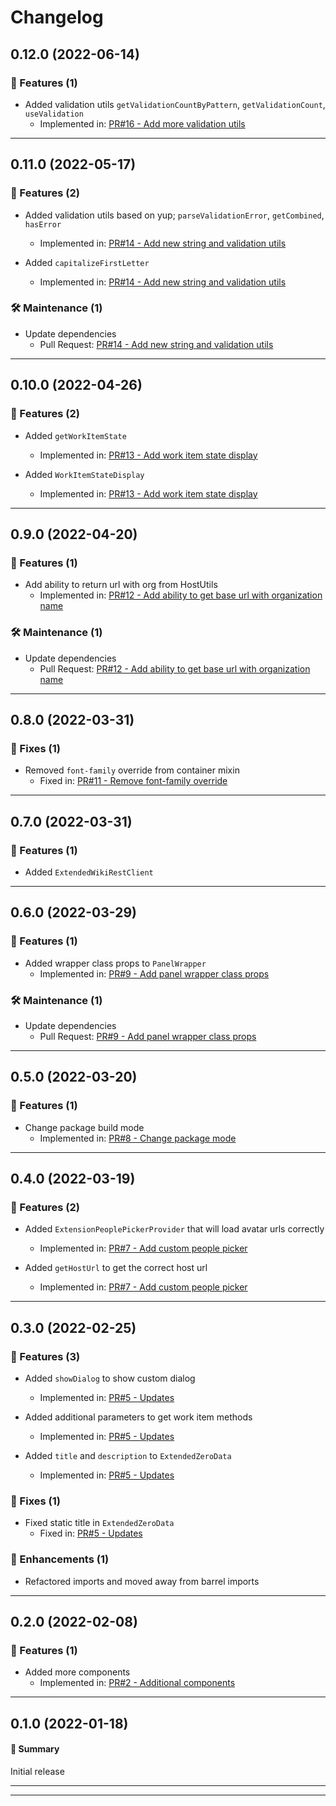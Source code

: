 # Changelog

## 0.12.0 (2022-06-14)

### 🚀 Features (1)

- Added validation utils `getValidationCountByPattern`, `getValidationCount`, `useValidation`
  - Implemented in: [PR#16 - Add more validation utils](https://github.com/joachimdalen/azdevops-ext-core/pull/16)

---

## 0.11.0 (2022-05-17)

### 🚀 Features (2)

- Added validation utils based on yup; `parseValidationError`, `getCombined`, `hasError`

  - Implemented in: [PR#14 - Add new string and validation utils](https://github.com/joachimdalen/azdevops-ext-core/pull/14)

- Added `capitalizeFirstLetter`
  - Implemented in: [PR#14 - Add new string and validation utils](https://github.com/joachimdalen/azdevops-ext-core/pull/14)

### 🛠️ Maintenance (1)

- Update dependencies
  - Pull Request: [PR#14 - Add new string and validation utils](https://github.com/joachimdalen/azdevops-ext-core/pull/14)

---

## 0.10.0 (2022-04-26)

### 🚀 Features (2)

- Added `getWorkItemState`

  - Implemented in: [PR#13 - Add work item state display](https://github.com/joachimdalen/azdevops-ext-core/pull/13)

- Added `WorkItemStateDisplay`
  - Implemented in: [PR#13 - Add work item state display](https://github.com/joachimdalen/azdevops-ext-core/pull/13)

---

## 0.9.0 (2022-04-20)

### 🚀 Features (1)

- Add ability to return url with org from HostUtils
  - Implemented in: [PR#12 - Add ability to get base url with organization name](https://github.com/joachimdalen/azdevops-ext-core/pull/12)

### 🛠️ Maintenance (1)

- Update dependencies
  - Pull Request: [PR#12 - Add ability to get base url with organization name](https://github.com/joachimdalen/azdevops-ext-core/pull/12)

---

## 0.8.0 (2022-03-31)

### 🐛 Fixes (1)

- Removed `font-family` override from container mixin
  - Fixed in: [PR#11 - Remove font-family override](https://github.com/joachimdalen/azdevops-ext-core/pull/11)

---

## 0.7.0 (2022-03-31)

### 🚀 Features (1)

- Added `ExtendedWikiRestClient`

---

## 0.6.0 (2022-03-29)

### 🚀 Features (1)

- Added wrapper class props to `PanelWrapper`
  - Implemented in: [PR#9 - Add panel wrapper class props](https://github.com/joachimdalen/azdevops-ext-core/pull/9)

### 🛠️ Maintenance (1)

- Update dependencies
  - Pull Request: [PR#9 - Add panel wrapper class props](https://github.com/joachimdalen/azdevops-ext-core/pull/9)

---

## 0.5.0 (2022-03-20)

### 🚀 Features (1)

- Change package build mode
  - Implemented in: [PR#8 - Change package mode](https://github.com/joachimdalen/azdevops-ext-core/pull/8)

---

## 0.4.0 (2022-03-19)

### 🚀 Features (2)

- Added `ExtensionPeoplePickerProvider` that will load avatar urls correctly

  - Implemented in: [PR#7 - Add custom people picker](https://github.com/joachimdalen/azdevops-ext-core/pull/7)

- Added `getHostUrl` to get the correct host url
  - Implemented in: [PR#7 - Add custom people picker](https://github.com/joachimdalen/azdevops-ext-core/pull/7)

---

## 0.3.0 (2022-02-25)

### 🚀 Features (3)

- Added `showDialog` to show custom dialog

  - Implemented in: [PR#5 - Updates](https://github.com/joachimdalen/azdevops-ext-core/pull/5)

- Added additional parameters to get work item methods

  - Implemented in: [PR#5 - Updates](https://github.com/joachimdalen/azdevops-ext-core/pull/5)

- Added `title` and `description` to `ExtendedZeroData`
  - Implemented in: [PR#5 - Updates](https://github.com/joachimdalen/azdevops-ext-core/pull/5)

### 🐛 Fixes (1)

- Fixed static title in `ExtendedZeroData`
  - Fixed in: [PR#5 - Updates](https://github.com/joachimdalen/azdevops-ext-core/pull/5)

### 📣 Enhancements (1)

- Refactored imports and moved away from barrel imports

---

## 0.2.0 (2022-02-08)

### 🚀 Features (1)

- Added more components
  - Implemented in: [PR#2 - Additional components](https://github.com/joachimdalen/azdevops-ext-core/pull/2)

---

## 0.1.0 (2022-01-18)

#### 💬 Summary

Initial release

---

---
